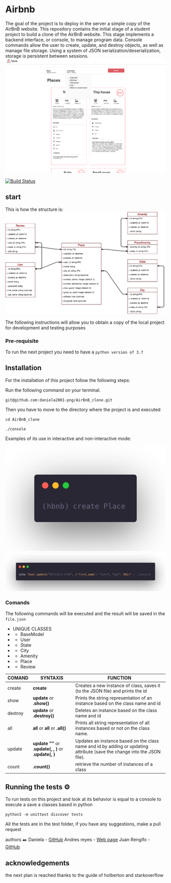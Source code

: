 # Airbnb
The goal of the project is to deploy in the server a simple copy of the AirBnB website.
This repository contains the initial stage of a student project to build a clone of the AirBnB website. This stage implements a backend interface, or console, to manage program data. Console commands allow the user to create, update, and destroy objects, as well as manage file storage. Using a system of JSON serialization/deserialization, storage is persistent between sessions.
![A image how works the console in non interactive](final.png)


[![Build Status](https://travis-ci.org/joemccann/dillinger.svg?branch=master)](https://travis-ci.org/joemccann/dillinger)

## start

This is how the structure is:
![The architecture](AirBnb_DB_diagramm.jpg)


The following instructions will allow you to obtain a copy of the local project for development and testing purposes


### Pre-requisite
To run the next project you need to have a `python version of 3.7`

## Installation
For the installation of this project follow the following steps:

Run the following command on your terminal.
```
git@github.com:daniela2001-png/AirBnB_clone.git
```
Then you have to move to the directory where the project is and executed
```
cd AirBnB_clone
```
```
./console
```
Examples of its use in interactive and non-interactive mode:



![A image how works the console in non interactive](interactive.png)
![](noninteractieve.png)

### Comands

The following commands will be executed and the result will be saved in the `file.json`

- UNIQUE CLASSES
-  - BaseModel
-  -  User
-  -  State
-  - City
-  - Amenity
-  - Place
-  - Review



| COMAND | SYNTAXIS | FUNCTION |
| ------ | ------ | ----- |
| create |  **create <class name>** |  Creates a new instance of class, saves it (to the JSON file) and prints the id |
| show | **update <class name> <id>** or **<class name>.show(<id>)** | Prints the string representation of an instance based on the class name and id |
| destroy | **update <class name> <id>** or **<class name>.destroy(<id>)** | Deletes an instance based on the class name and id |
| all | **all <class name>**  or **all** or **<class name>.all()** | Prints all string representation of all instances based or not on the class name. |
| update | **update <class name> <id> <attribute name> "<attribute value>"**     or   **<class name>.update(<id>, <attribute name>, <attribute value>)** or **<class name>.update(<id>, <dictionary representation>)**| Updates an instance based on the class name and id by adding or updating attribute (save the change into the JSON file). |
|count|**<class name>.count()** |  retrieve the number of instances of a class |


Running the tests ⚙️
------------------------------
To run tests on this project and look at its behavior is equal to a console to execute a save a classes based in python
```
python3 -m unittest discover tests
```
All the tests are in the test folder, if you have any suggestions, make a pull request

authors ✒️
Daniela - [GitHub](https://github.com/daniela2001-png) Andres reyes - [Web page](http://andresredev.co/)
Juan Rengifo - [GitHub](https://github.com/juankarlos999)


acknowledgements
-------------------------------------------
the next plan is reached thanks to the guide of holberton and starkoverflow
